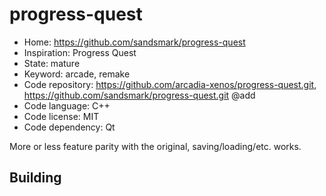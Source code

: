 # progress-quest

- Home: https://github.com/sandsmark/progress-quest
- Inspiration: Progress Quest
- State: mature
- Keyword: arcade, remake
- Code repository: https://github.com/arcadia-xenos/progress-quest.git, https://github.com/sandsmark/progress-quest.git @add
- Code language: C++
- Code license: MIT
- Code dependency: Qt

More or less feature parity with the original, saving/loading/etc. works.

## Building
